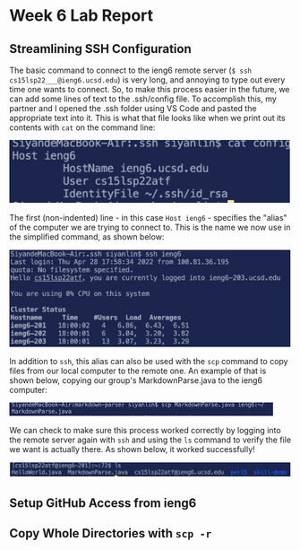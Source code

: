 # Week 6 Lab Report
## Streamlining SSH Configuration
The basic command to connect to the ieng6 remote server (`$ ssh cs15lsp22___@ieng6.ucsd.edu`) is very long, and annoying to type out every time one wants to connect. So, to make this process easier in the future, we can add some lines of text to the .ssh/config file. To accomplish this, my partner and I opened the .ssh folder using VS Code and pasted the appropriate text into it. This is what that file looks like when we print out its contents with `cat` on the command line:

![Image1](week6pic1.PNG)

The first (non-indented) line - in this case `Host ieng6` - specifies the "alias" of the computer we are trying to connect to. This is the name we now use in the simplified command, as shown below:

![Image2](week6pic2.PNG)

In addition to `ssh`, this alias can also be used with the `scp` command to copy files from our local computer to the remote one. An example of that is shown below, copying our group's MarkdownParse.java to the ieng6 computer: 

![Image3](week6pic3.PNG)

We can check to make sure this process worked correctly by logging into the remote server again with `ssh` and using the `ls` command to verify the file we want is actually there. As shown below, it worked successfully!

![Image4](week6pic4.PNG)

## Setup GitHub Access from ieng6

## Copy Whole Directories with `scp -r`
